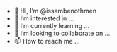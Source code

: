 - 👋 Hi, I’m @issambenothmen
- 👀 I’m interested in ...
- 🌱 I’m currently learning ...
- 💞️ I’m looking to collaborate on ...
- 📫 How to reach me ...

<!---
issambenothmen/issambenothmen is a ✨ special ✨ repository because its `README.md` (this file) appears on your GitHub profile.
You can click the Preview link to take a look at your changes.
--->
